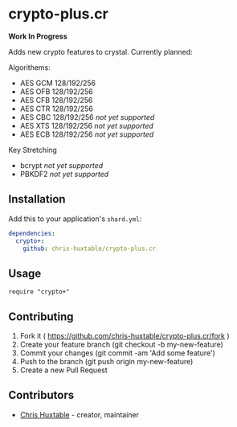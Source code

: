 # crypto-plus.cr

**Work In Progress**

Adds new crypto features to crystal. Currently planned:

Algorithems:
- AES GCM 128/192/256
- AES OFB 128/192/256
- AES CFB 128/192/256
- AES CTR 128/192/256
- AES CBC 128/192/256 *not yet supported*
- AES XTS 128/192/256 *not yet supported*
- AES ECB 128/192/256 *not yet supported*

Key Stretching
- bcrypt *not yet supported*
- PBKDF2 *not yet supported*

## Installation

Add this to your application's `shard.yml`:

```yaml
dependencies:
  crypto+:
    github: chris-huxtable/crypto-plus.cr
```


## Usage

```crystal
require "crypto+"
```


## Contributing

1. Fork it ( https://github.com/chris-huxtable/crypto-plus.cr/fork )
2. Create your feature branch (git checkout -b my-new-feature)
3. Commit your changes (git commit -am 'Add some feature')
4. Push to the branch (git push origin my-new-feature)
5. Create a new Pull Request


## Contributors

- [Chris Huxtable](https://github.com/chris-huxtable) - creator, maintainer
